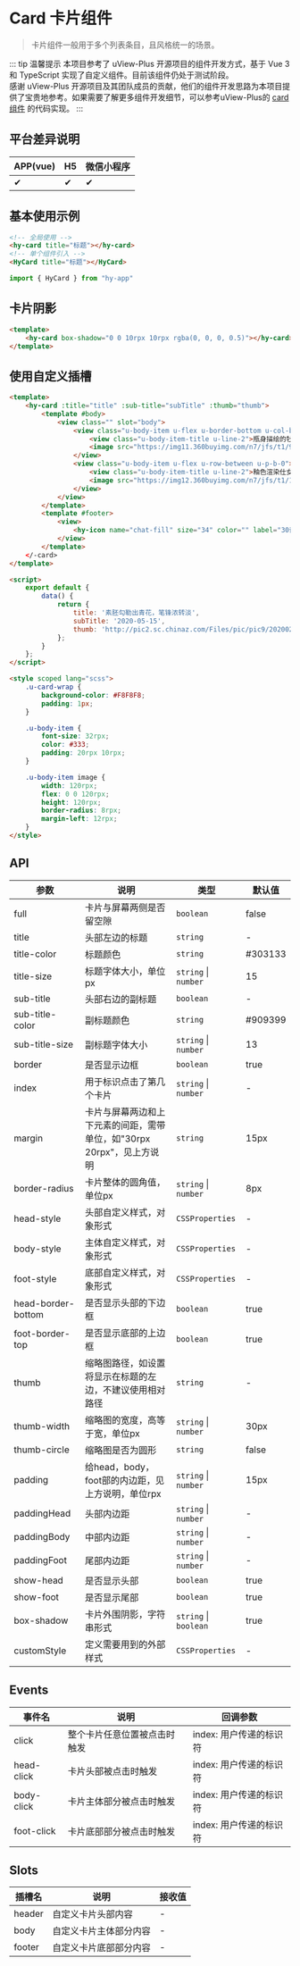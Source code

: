 # Card 卡片组件
> 卡片组件一般用于多个列表条目，且风格统一的场景。

::: tip 温馨提示
本项目参考了 uView-Plus 开源项目的组件开发方式，基于 Vue 3 和 TypeScript 实现了自定义组件。目前该组件仍处于测试阶段。<br>
感谢 uView-Plus 开源项目及其团队成员的贡献，他们的组件开发思路为本项目提供了宝贵地参考。如果需要了解更多组件开发细节，可以参考uView-Plus的 [card组件](https://uiadmin.net/uview-plus/components/card.html) 的代码实现。
:::

## 平台差异说明

| APP(vue) | H5 | 微信小程序 |
|-----|----|-------|
| ✔   | ✔  | ✔     |

## 基本使用示例

```html
<!-- 全局使用 -->
<hy-card title="标题"></hy-card>
<!-- 单个组件引入 -->
<HyCard title="标题"></HyCard>
```
```ts
import { HyCard } from "hy-app"
```

## 卡片阴影

```html
<template>
    <hy-card box-shadow="0 0 10rpx 10rpx rgba(0, 0, 0, 0.5)"></hy-card>
</template>
```


## 使用自定义插槽

```html
<template>
    <hy-card :title="title" :sub-title="subTitle" :thumb="thumb">
        <template #body>
            <view class="" slot="body">
                <view class="u-body-item u-flex u-border-bottom u-col-between u-p-t-0">
                    <view class="u-body-item-title u-line-2">瓶身描绘的牡丹一如你初妆，冉冉檀香透过窗心事我了然，宣纸上走笔至此搁一半</view>
                    <image src="https://img11.360buyimg.com/n7/jfs/t1/94448/29/2734/524808/5dd4cc16E990dfb6b/59c256f85a8c3757.jpg" mode="aspectFill"></image>
                </view>
                <view class="u-body-item u-flex u-row-between u-p-b-0">
                    <view class="u-body-item-title u-line-2">釉色渲染仕女图韵味被私藏，而你嫣然的一笑如含苞待放</view>
                    <image src="https://img12.360buyimg.com/n7/jfs/t1/102191/19/9072/330688/5e0af7cfE17698872/c91c00d713bf729a.jpg" mode="aspectFill"></image>
                </view>
            </view>
        </template>
        <template #footer>
            <view>
                <hy-icon name="chat-fill" size="34" color="" label="30评论"></hy-icon>
            </view>
        </template>
    </-card>
</template>

<script>
    export default {
        data() {
            return {
                title: '素胚勾勒出青花，笔锋浓转淡',
                subTitle: '2020-05-15',
                thumb: 'http://pic2.sc.chinaz.com/Files/pic/pic9/202002/hpic2119_s.jpg',
            };
        }
    };
</script>

<style scoped lang="scss">
    .u-card-wrap {
        background-color: #F8F8F8;
        padding: 1px;
    }

    .u-body-item {
        font-size: 32rpx;
        color: #333;
        padding: 20rpx 10rpx;
    }

    .u-body-item image {
        width: 120rpx;
        flex: 0 0 120rpx;
        height: 120rpx;
        border-radius: 8rpx;
        margin-left: 12rpx;
    }
</style>
```

## API

| 参数                 | 说明                                        | 类型                    | 默认值     |
|--------------------|-------------------------------------------|-----------------------|---------|
| full               | 卡片与屏幕两侧是否留空隙                              | `boolean`             | false   |
| title              | 头部左边的标题                                   | `string`              | -       |
| title-color        | 标题颜色                                      | `string`              | #303133 |
| title-size         | 标题字体大小，单位px                               | `string` \| `number`  | 15      |
| sub-title          | 头部右边的副标题                                  | `boolean`             | -       |
| sub-title-color    | 副标题颜色                                     | `string`              | #909399 |
| sub-title-size     | 副标题字体大小                                   | `string` \| `number`  | 13      |
| border             | 是否显示边框                                    | `boolean`             | true    |
| index              | 用于标识点击了第几个卡片                              | `string` \| `number`  | -       |
| margin             | 卡片与屏幕两边和上下元素的间距，需带单位，如"30rpx 20rpx"，见上方说明 | `string`              | 15px    |
| border-radius      | 卡片整体的圆角值，单位px                             | `string` \| `number`  | 8px     |
| head-style         | 头部自定义样式，对象形式                              | `CSSProperties`       | -       |
| body-style         | 主体自定义样式，对象形式                              | `CSSProperties`       | -       |
| foot-style         | 底部自定义样式，对象形式                              | `CSSProperties`       | -       |
| head-border-bottom | 是否显示头部的下边框                                | `boolean`             | true    |
| foot-border-top    | 是否显示底部的上边框                                | `boolean`             | true    |
| thumb              | 缩略图路径，如设置将显示在标题的左边，不建议使用相对路径              | `string`              | -       |
| thumb-width        | 缩略图的宽度，高等于宽，单位px                          | `string` \| `number`  | 30px    |
| thumb-circle       | 缩略图是否为圆形                                  | `string`              | false   |
| padding            | 给head，body，foot部的内边距，见上方说明，单位rpx          | `string` \| `number`  | 15px    |
| paddingHead        | 头部内边距                                     | `string` \| `number`  | -       |
| paddingBody        | 中部内边距                                     | `string` \| `number`  | -       |
| paddingFoot        | 尾部内边距                                     | `string` \| `number`  | -       |
| show-head          | 是否显示头部                                    | `boolean`             | true    |
| show-foot          | 是否显示尾部                                    | `boolean`             | true    |
| box-shadow         | 卡片外围阴影，字符串形式                              | `string` \| `boolean` | true    |
| customStyle        | 定义需要用到的外部样式                               | `CSSProperties`       | -       |

## Events

| 事件名        | 说明             | 回调参数            |
|------------|----------------|-----------------|
| click      | 整个卡片任意位置被点击时触发 | index: 用户传递的标识符 |
| head-click | 卡片头部被点击时触发     | index: 用户传递的标识符 |
| body-click | 卡片主体部分被点击时触发   | index: 用户传递的标识符 |
| foot-click | 卡片底部部分被点击时触发   | index: 用户传递的标识符 |

## Slots

| 插槽名    | 说明          | 接收值 |
|--------|-------------|-----|
| header | 自定义卡片头部内容   | -   |
| body   | 自定义卡片主体部分内容 | -   |
| footer | 自定义卡片底部部分内容 | -   |

<demo-model url="pages/components/card/card"></demo-model>